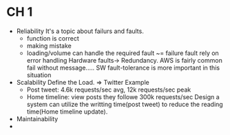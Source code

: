 # CH 1
- Reliability
It's a topic about failurs and faults. 
	- function is correct
	- making mistake
	- loading/volume can handle the required
fault ~= failure
fault rely on error handling 
Hardware faults-> Redundancy. AWS is fairly common fail without message.....  SW fault-tolerance is more important in this situation
- Scalability
Define the Load. => Twitter Example
	- Post tweet: 4.6k requests/sec avg, 12k requests/sec peak
	- Home timeline: view posts they followe 300k requests/sec
Design a system can utilize the writting time(post tweet) to reduce the reading time(Home timeline update). 
- Maintainability
-
<!--stackedit_data:
eyJoaXN0b3J5IjpbLTE1ODAzNDY4MDQsNDMxOTk3NTA3LDI0Mz
QxODIzMywzMTI4Nzg2MDgsLTM4NzM2NDYxOCwzNjE5MjEwNzIs
LTMwMjYyNzQwMSwxMDA0ODc3MDIxXX0=
-->